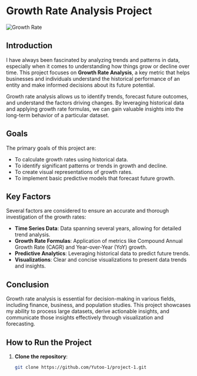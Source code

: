 # Growth Rate Analysis Project

![Growth Rate](https://example.com/your-image-url.png) <!-- Replace this URL with an actual image link if you have one -->

## Introduction

I have always been fascinated by analyzing trends and patterns in data, especially when it comes to understanding how things grow or decline over time. This project focuses on **Growth Rate Analysis**, a key metric that helps businesses and individuals understand the historical performance of an entity and make informed decisions about its future potential.

Growth rate analysis allows us to identify trends, forecast future outcomes, and understand the factors driving changes. By leveraging historical data and applying growth rate formulas, we can gain valuable insights into the long-term behavior of a particular dataset.

## Goals

The primary goals of this project are:
- To calculate growth rates using historical data.
- To identify significant patterns or trends in growth and decline.
- To create visual representations of growth rates.
- To implement basic predictive models that forecast future growth.

## Key Factors

Several factors are considered to ensure an accurate and thorough investigation of the growth rates:
- **Time Series Data**: Data spanning several years, allowing for detailed trend analysis.
- **Growth Rate Formulas**: Application of metrics like Compound Annual Growth Rate (CAGR) and Year-over-Year (YoY) growth.
- **Predictive Analytics**: Leveraging historical data to predict future trends.
- **Visualizations**: Clear and concise visualizations to present data trends and insights.

## Conclusion

Growth rate analysis is essential for decision-making in various fields, including finance, business, and population studies. This project showcases my ability to process large datasets, derive actionable insights, and communicate those insights effectively through visualization and forecasting.

## How to Run the Project

1. **Clone the repository**:
   ```bash
   git clone https://github.com/Yutoo-1/project-1.git

